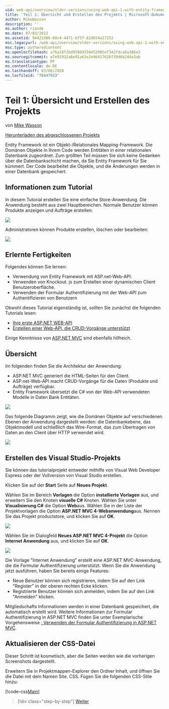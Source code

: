 ```yaml
---
uid: web-api/overview/older-versions/using-web-api-1-with-entity-framework-5/using-web-api-with-entity-framework-part-1
title: 'Teil 1: Übersicht und Erstellen des Projekts | Microsoft-Dokumentation'
author: MikeWasson
description: ''
ms.author: riande
ms.date: 07/03/2012
ms.assetid: 94421d86-68c4-4471-bf5f-82d654a17252
msc.legacyurl: /web-api/overview/older-versions/using-web-api-1-with-entity-framework-5/using-web-api-with-entity-framework-part-1
msc.type: authoredcontent
ms.openlocfilehash: a76a18f2bd95969358452085ef342fdca8a386e2
ms.sourcegitcommit: e7e91932a6e91a63e2e46417626f39d6b244a3ab
ms.translationtype: MT
ms.contentlocale: de-DE
ms.lasthandoff: 03/06/2020
ms.locfileid: "78447933"
---
```

# <a name="part-1-overview-and-creating-the-project"></a>Teil 1: Übersicht und Erstellen des Projekts

von [Mike Wasson](https://github.com/MikeWasson)

[Herunterladen des abgeschlossenen Projekts](https://code.msdn.microsoft.com/ASP-NET-Web-API-with-afa30545)

Entity Framework ist ein Objekt-/Relationales Mapping-Framework. Die Domänen Objekte in Ihrem Code werden Entitäten in einer relationalen Datenbank zugeordnet. Zum größten Teil müssen Sie sich keine Gedanken über die Datenbankschicht machen, da Sie Entity Framework für Sie kümmert. Der Code bearbeitet die Objekte, und die Änderungen werden in einer Datenbank gespeichert.

## <a name="about-the-tutorial"></a>Informationen zum Tutorial

In diesem Tutorial erstellen Sie eine einfache Store-Anwendung. Die Anwendung besteht aus zwei Hauptbereichen. Normale Benutzer können Produkte anzeigen und Aufträge erstellen:

![](using-web-api-with-entity-framework-part-1/_static/image1.png)

Administratoren können Produkte erstellen, löschen oder bearbeiten:

![](using-web-api-with-entity-framework-part-1/_static/image2.png)

## <a name="skills-youll-learn"></a>Erlernte Fertigkeiten

Folgendes können Sie lernen:

- Verwendung von Entity Framework mit ASP.net-Web-API.
- Verwenden von Knockout. js zum Erstellen einer dynamischen Client Benutzeroberfläche.
- Verwenden der Formular Authentifizierung mit der Web-API zum Authentifizieren von Benutzern

Obwohl dieses Tutorial eigenständig ist, sollten Sie zunächst die folgenden Tutorials lesen:

- [Ihre erste ASP.NET WEB-API](../../getting-started-with-aspnet-web-api/tutorial-your-first-web-api.md)
- [Erstellen einer Web-API, die CRUD-Vorgänge unterstützt](../creating-a-web-api-that-supports-crud-operations.md)

Einige Kenntnisse von [ASP.NET MVC](../../../../mvc/index.md) sind ebenfalls hilfreich.

## <a name="overview"></a>Übersicht

Im folgenden finden Sie die Architektur der Anwendung:

- ASP.NET MVC generiert die HTML-Seiten für den Client.
- ASP.net-Web-API macht CRUD-Vorgänge für die Daten (Produkte und Aufträge) verfügbar.
- Entity Framework übersetzt die C# von der Web-API verwendeten Modelle in Daten Bank Entitäten.

![](using-web-api-with-entity-framework-part-1/_static/image3.png)

Das folgende Diagramm zeigt, wie die Domänen Objekte auf verschiedenen Ebenen der Anwendung dargestellt werden: die Datenbankebene, das Objektmodell und schließlich das Wire-Format, das zum Übertragen von Daten an den Client über HTTP verwendet wird.

![](using-web-api-with-entity-framework-part-1/_static/image4.png)

## <a name="create-the-visual-studio-project"></a>Erstellen des Visual Studio-Projekts

Sie können das tutorialprojekt entweder mithilfe von Visual Web Developer Express oder der Vollversion von Visual Studio erstellen.

Klicken Sie auf der **Start** Seite auf **Neues Projekt**.

Wählen Sie im Bereich **Vorlagen** die Option **installierte Vorlagen** aus, und erweitern Sie den Knoten **visuelle C#**  Knoten. Wählen Sie unter **Visualisierung C#** die Option **Web**aus. Wählen Sie in der Liste der Projektvorlagen die Option **ASP.NET MVC 4-Webanwendung**aus. Nennen Sie das Projekt productstore, und klicken Sie auf **OK**.

![](using-web-api-with-entity-framework-part-1/_static/image5.png)

Wählen Sie im Dialogfeld **Neues ASP.NET MVC 4-Projekt** die Option **Internet Anwendung** aus, und klicken Sie auf **OK**.

![](using-web-api-with-entity-framework-part-1/_static/image6.png)

Die Vorlage "Internet Anwendung" erstellt eine ASP.NET MVC-Anwendung, die die Formular Authentifizierung unterstützt. Wenn Sie die Anwendung jetzt ausführen, haben Sie bereits einige Features:

- Neue Benutzer können sich registrieren, indem Sie auf den Link "Register" in der oberen rechten Ecke klicken.
- Registrierte Benutzer können sich anmelden, indem Sie auf den Link "Anmelden" klicken.

Mitgliedschafts Informationen werden in einer Datenbank gespeichert, die automatisch erstellt wird. Weitere Informationen zur Formular Authentifizierung in ASP.NET MVC finden Sie unter Exemplarische Vorgehensweise [: Verwenden der Formular Authentifizierung in ASP.NET MVC](https://msdn.microsoft.com/library/ff398049(VS.98).aspx).

## <a name="update-the-css-file"></a>Aktualisieren der CSS-Datei

Dieser Schritt ist kosmetisch, aber die Seiten werden wie die vorherigen Screenshots dargestellt.

Erweitern Sie in Projektmappen-Explorer den Ordner Inhalt, und öffnen Sie die Datei mit dem Namen Site. CSS. Fügen Sie die folgenden CSS-Stile hinzu:

[!code-css[Main](using-web-api-with-entity-framework-part-1/samples/sample1.css)]

> [!div class="step-by-step"]
> [Weiter](using-web-api-with-entity-framework-part-2.md)
